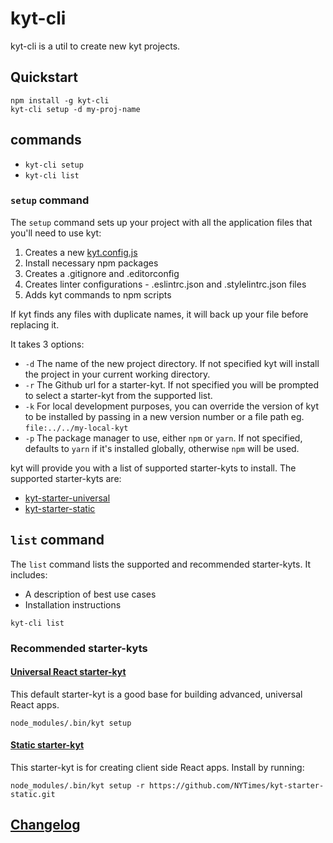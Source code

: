 # kyt-cli

kyt-cli is a util to create new kyt projects.

## Quickstart

```
npm install -g kyt-cli
kyt-cli setup -d my-proj-name
```

## commands
 - `kyt-cli setup`
 - `kyt-cli list`

### `setup` command

The `setup` command sets up your project with all the application files that you'll need to use kyt:

1. Creates a new [kyt.config.js](/docs/kytConfig.md)
2. Install necessary npm packages
3. Creates a .gitignore and .editorconfig
4. Creates linter configurations -  .eslintrc.json and .stylelintrc.json files
5. Adds kyt commands to npm scripts

If kyt finds any files with duplicate names, it will back up your file before replacing it.

It takes 3 options:

- `-d` The name of the new project directory. If not specified kyt will install the project in your current working directory.
- `-r` The Github url for a starter-kyt. If not specified you will be prompted to select a starter-kyt from the supported list.
- `-k` For local development purposes, you can override the version of kyt to be installed by passing in a new version number or a file path eg. `file:../../my-local-kyt`
- `-p` The package manager to use, either `npm` or `yarn`. If not specified, defaults to `yarn` if it's installed globally, otherwise `npm` will be used.

kyt will provide you with a list of supported starter-kyts to install. The supported starter-kyts are:

- [kyt-starter-universal](/packages/starter-kyts/kyt-starter-universal)
- [kyt-starter-static](/packages/starter-kyts/kyt-starter-static)

## `list` command
The `list` command lists the supported and recommended starter-kyts.
It includes:
  - A description of best use cases
  - Installation instructions

`kyt-cli list`

### Recommended starter-kyts

#### [Universal React starter-kyt](/packages/starter-kyts/kyt-starter-universal)
This default starter-kyt is a good base for building advanced, universal React apps.

```
node_modules/.bin/kyt setup
```

#### [Static starter-kyt](/packages/starter-kyts/kyt-starter-static)

This starter-kyt is for creating client side React apps.
Install by running:
```
node_modules/.bin/kyt setup -r https://github.com/NYTimes/kyt-starter-static.git
```

## [Changelog](/packages/kyt-cli/CHANGELOG.md)
